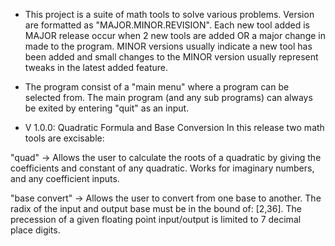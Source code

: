 - This project is a suite of math tools to solve various problems. Version are formatted as
"MAJOR.MINOR.REVISION".  Each new tool added is MAJOR release occur when 2 new tools are added OR a major change in made to the program. MINOR versions usually indicate a new tool
has been added and small changes to the MINOR version usually represent tweaks in the latest added feature.

- The program consist of a "main menu" where a program can be selected from.  The main program (and any sub programs) can always be exited by entering "quit" as an input.

- V 1.0.0: Quadratic Formula and Base Conversion
In this release two math tools are excisable: 

"quad" -> Allows the user to calculate the roots of a quadratic by giving the 
coefficients and constant of any quadratic.  Works for imaginary numbers, and any coefficient inputs.

"base convert" -> Allows the user to convert from one base to another.  The radix of the input and output base must be in the bound of: [2,36].  The precession of a given floating point input/output is limited to 7 decimal place digits.